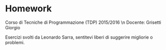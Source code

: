 # Homework
Corso di Tecniche di Programmazione (TDP) 2015/2016 \n
Docente: Grisetti Giorgio

Esercizi svolti da Leonardo Sarra, sentitevi liberi di suggerire migliorie o problemi.
